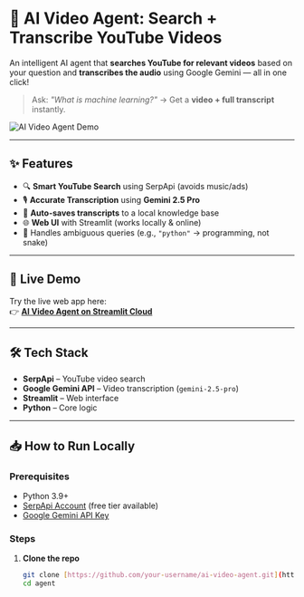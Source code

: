 # 🤖 AI Video Agent: Search + Transcribe YouTube Videos

An intelligent AI agent that **searches YouTube for relevant videos** based on your question and **transcribes the audio** using Google Gemini — all in one click!

> Ask: _"What is machine learning?"_ → Get a **video + full transcript** instantly.

![AI Video Agent Demo]([https://img.shields.io/badge/Streamlit-FF4B4B?style=for-the-badge&logo=streamlit&logoColor=white](https://ai-agent-7mkxjv5dsnouxvpz7qh6hb.streamlit.app/))

---

## ✨ Features

- 🔍 **Smart YouTube Search** using SerpApi (avoids music/ads)
- 🎙️ **Accurate Transcription** using **Gemini 2.5 Pro**
- 💾 **Auto-saves transcripts** to a local knowledge base
- 🌐 **Web UI** with Streamlit (works locally & online)
- 🧠 Handles ambiguous queries (e.g., `"python"` → programming, not snake)

---

## 🚀 Live Demo

Try the live web app here:  
👉 **[AI Video Agent on Streamlit Cloud]([https://your-username-ai-video-agent.streamlit.app](https://ai-agent-7mkxjv5dsnouxvpz7qh6hb.streamlit.app/))**  


---

## 🛠️ Tech Stack

- **SerpApi** – YouTube video search
- **Google Gemini API** – Video transcription (`gemini-2.5-pro`)
- **Streamlit** – Web interface
- **Python** – Core logic

---

## 📥 How to Run Locally

### Prerequisites
- Python 3.9+
- [SerpApi Account](https://serpapi.com) (free tier available)
- [Google Gemini API Key](https://aistudio.google.com/app/apikey)

### Steps

1. **Clone the repo**
   ```bash
   git clone [https://github.com/your-username/ai-video-agent.git](https://github.com/azeemalley/AI-Agent)
   cd agent
